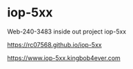 # iop-5xx
Web-240-3483 inside out project iop-5xx

https://rc07568.github.io/iop-5xx

https://www.iop-5xx.kingbob4ever.com